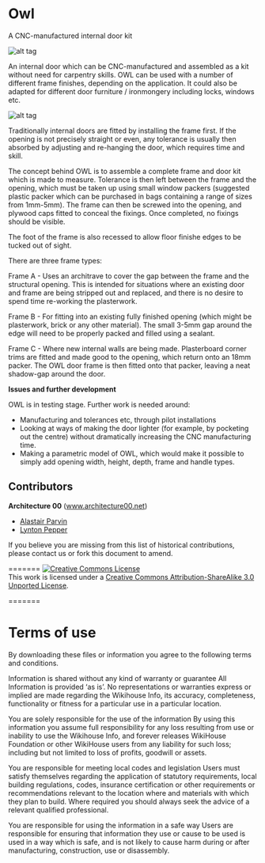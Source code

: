 # Owl
A CNC-manufactured internal door kit

![alt tag](https://github.com/wikihouseproject/Owl/blob/master/Owl_Iso.png)

An internal door which can be CNC-manufactured and assembled as a kit without need for carpentry skills. OWL can be used with a number of different frame finishes, depending on the application. It could also be adapted for different door furniture / ironmongery including locks, windows etc.


![alt tag](https://github.com/wikihouseproject/Owl/blob/master/Owl_Banner.png)

Traditionally internal doors are fitted by installing the frame first. If the opening is not precisely straight or even, any tolerance is usually then absorbed by adjusting and re-hanging the door, which requires time and skill. 

The concept behind OWL is to assemble a complete frame and door kit which is made to measure. Tolerance is then left between the frame and the opening, which must be taken up using small window packers (suggested plastic packer which can be purchased in bags containing a range of sizes from 1mm-5mm). The frame can then be screwed into the opening, and plywood caps fitted to conceal the fixings. Once completed, no fixings should be visible.

The foot of the frame is also recessed to allow floor finishe edges to be tucked out of sight.

There are three frame types:

Frame A - Uses an architrave to cover the gap between the frame and the structural opening. This is intended for situations where an existing door and frame are being stripped out and replaced, and there is no desire to spend time re-working the plasterwork.

Frame B - For fitting into an existing fully finished opening (which might be plasterwork, brick or any other material). The small 3-5mm gap around the edge will need to be properly packed and filled using a sealant.

Frame C - Where new internal walls are being made. Plasterboard corner trims are fitted and made good to the opening, which return onto an 18mm packer. The OWL door frame is then fitted onto that packer, leaving a neat shadow-gap around the door.

**Issues and further development**

OWL is in testing stage. Further work is needed around:

- Manufacturing and tolerances etc, through pilot installations
- Looking at ways of making the door lighter (for example, by pocketing out the centre) without dramatically increasing the CNC manufacturing time.
- Making a parametric model of OWL, which would make it possible to simply add opening width, height, depth, frame and handle types.


## Contributors

**Architecture 00** (www.architecture00.net)
- [Alastair Parvin](https://twitter.com/AlastairParvin)
- [Lynton Pepper](https://twitter.com/lyntonpepper)



If you believe you are missing from this list of historical contributions, please contact us or fork this document to amend.


=======
<a rel="license" href="http://creativecommons.org/licenses/by-sa/3.0/"><img alt="Creative Commons License" style="border-width:0" src="https://i.creativecommons.org/l/by-sa/3.0/88x31.png" /></a><br />This work is licensed under a <a rel="license" href="http://creativecommons.org/licenses/by-sa/3.0/">Creative Commons Attribution-ShareAlike 3.0 Unported License</a>.

=======

# Terms of use

By downloading these files or information you agree to the following terms and conditions.

Information is shared without any kind of warranty or guarantee
All Information is provided ‘as is’. No representations or warranties express or implied are made regarding the Wikihouse Info, its accuracy, completeness, functionality or fitness for a particular use in a particular location.  

You are solely responsible for the use of the information
By using this information you assume full responsibility for any loss resulting from use or inability to use the Wikihouse Info, and forever releases WikiHouse Foundation or other WikiHouse users from any liability for such loss;  including but not limited to loss of profits, goodwill or assets.

You are responsible for meeting local codes and legislation
Users must satisfy themselves regarding the application of statutory requirements, local building regulations, codes, insurance certification or other requirements or recommendations relevant to the location where and materials with which they plan to build. Where required you should always seek the advice of a relevant qualified professional.

You are responsible for using the information in a safe way
 Users are responsible for ensuring that information they use or cause to be used is used in a way which is safe, and is not likely to cause harm during or after manufacturing, construction, use or disassembly.
